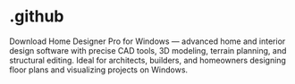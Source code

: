 # .github
Download Home Designer Pro for Windows — advanced home and interior design software with precise CAD tools, 3D modeling, terrain planning, and structural editing. Ideal for architects, builders, and homeowners designing floor plans and visualizing projects on Windows.
